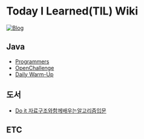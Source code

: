 # Today I Learned(TIL) Wiki
[![Blog](https://ljg960730.tistory.com/)](https://ljg960730.tistory.com/)

## Java
* [Programmers](https://github.com/Jaekeun-Lee/TIL/tree/master/JAVA/Programmers)
* [OpenChallenge](https://github.com/Jaekeun-Lee/TIL/tree/master/JAVA/OpenChallenge)
* [Daily Warm-Up](https://github.com/Jaekeun-Lee/TIL/tree/master/JAVA/Warm-Up)



## 도서
* [Do it 자료구조와함께배우는알고리즘입문](https://github.com/Jaekeun-Lee/TIL)


## ETC
